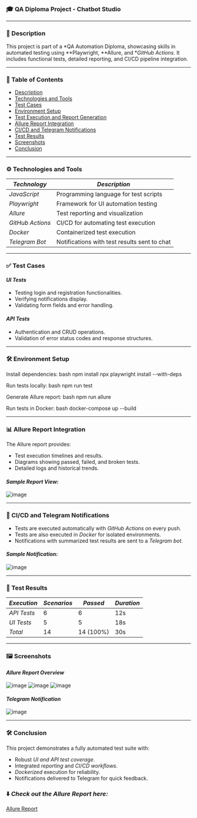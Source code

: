 ### 🎓 QA Diploma Project - Chatbot Studio

---

### 💼 Description
This project is part of a *QA Automation Diploma, showcasing skills in automated testing using **Playwright, **Allure, and **GitHub Actions*. It includes functional tests, detailed reporting, and CI/CD pipeline integration.

---

### 📑 Table of Contents
- [Description](#💼-description)
- [Technologies and Tools](#⚙%ef%b8%8f-technologies-and-tools)
- [Test Cases](#✅-test-cases)
- [Environment Setup](#🛠-environment-setup)
- [Test Execution and Report Generation](#📊-test-execution-and-report-generation)
- [Allure Report Integration](#📊-allure-report-integration)
- [CI/CD and Telegram Notifications](#🚀-cicd-and-telegram-notifications)
- [Test Results](#🎯-test-results)
- [Screenshots](#🖼-screenshots)
- [Conclusion](#🛠%ef%b8%8f-conclusion)

---

### ⚙️ Technologies and Tools
| *Technology*       | *Description*                          |
|----------------------|------------------------------------------|
| *JavaScript*       | Programming language for test scripts   |
| *Playwright*       | Framework for UI automation testing     |
| *Allure*           | Test reporting and visualization        |
| *GitHub Actions*   | CI/CD for automating test execution     |
| *Docker*           | Containerized test execution            |
| *Telegram Bot*     | Notifications with test results sent to chat |

---

### ✅ Test Cases
#### *UI Tests*
- Testing login and registration functionalities.
- Verifying notifications display.
- Validating form fields and error handling.

#### *API Tests*
- Authentication and CRUD operations.
- Validation of error status codes and response structures.

---

### 🛠 Environment Setup
Install dependencies:
bash
npm install
npx playwright install --with-deps

Run tests locally:
bash
npm run test

Generate Allure report:
bash
npm run allure

Run tests in Docker:
bash
docker-compose up --build


---

### 📊 Allure Report Integration
The Allure report provides:
- Test execution timelines and results.
- Diagrams showing passed, failed, and broken tests.
- Detailed logs and historical trends.

#### *Sample Report View:*
![image](https://github.com/user-attachments/assets/e6adaeb4-15ba-4da3-a1ee-e260e2c9062d)


---

### 🚀 CI/CD and Telegram Notifications
- Tests are executed automatically with *GitHub Actions* on every push.
- Tests are also executed in *Docker* for isolated environments.
- Notifications with summarized test results are sent to a *Telegram bot*.

#### *Sample Notification:*
![image](https://github.com/user-attachments/assets/2d4f04e8-0172-4bf4-881b-5b9827663433)


---

### 🎯 Test Results
| *Execution*  | *Scenarios* | *Passed* | *Duration* |
|----------------|---------------|------------|--------------|
| *API Tests*  | 6             | 6          | 12s          |
| *UI Tests*   | 5             | 5          | 18s          |
| *Total*      | 14            | 14 (100%)  | 30s          |

---

### 🖼 Screenshots
#### *Allure Report Overview*
![image](https://github.com/user-attachments/assets/a55d71ba-f6a5-4135-aed1-3b859b4b5e51)
![image](https://github.com/user-attachments/assets/9f3aed2b-5d56-4d5f-b6ba-8e159a5def41)
![image](https://github.com/user-attachments/assets/97d36a7d-5dd5-44d8-a21c-84248ca81dab)


#### *Telegram Notification*
![image](https://github.com/user-attachments/assets/3488569c-878c-4fe4-81cf-f4354b033fc3)



---

### 🛠️ Conclusion
This project demonstrates a fully automated test suite with:
- Robust *UI and API test coverage*.
- Integrated *reporting* and *CI/CD workflows*.
- *Dockerized* execution for reliability.
- Notifications delivered to Telegram for quick feedback.

### ⬇️ *Check out the Allure Report here:*
[Allure Report](http://10.0.0.10:52863/index.html#)
